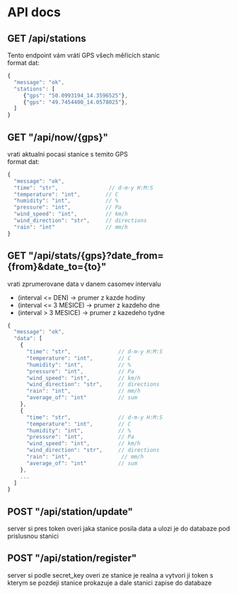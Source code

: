 # API docs

## GET /api/stations
Tento endpoint vám vrátí GPS všech měřících stanic <br>
format dat:
```javascript
{
  "message": "ok",
  "stations": [
     {"gps": "50.0993194_14.3596525"},
     {"gps": "49.7454400_14.0578025"},
  ]
}
```

## GET "/api/now/{gps}"
vrati aktualni pocasi stanice s temito GPS <br/> 
format dat:
```javascript
{
  "message": "ok",
  "time": "str",                // d-m-y H:M:S
  "temperature": "int",        // C
  "humidity": "int",           // %
  "pressure": "int",           // Pa
  "wind_speed": "int",         // km/h
  "wind_direction": "str",     // directions
  "rain": "int"                // mm/h 
}
```

## GET "/api/stats/{gps}?date_from={from}&date_to={to}"
vrati zprumerovane data v danem casomev intervalu <br/>
- (interval <= DEN) -> prumer z kazde hodiny 
- (interval <= 3 MESICE) -> prumer z kazdeho dne
- (interval > 3 MESICE) -> prumer z kazedeho tydne

```javascript
{
  "message": "ok", 
  "data": [
    {
      "time": "str",               // d-m-y H:M:S
      "temperature": "int",        // C
      "humidity": "int",           // %
      "pressure": "int",           // Pa
      "wind_speed": "int",         // km/h
      "wind_direction": "str",     // directions
      "rain": "int",               // mm/h
      "average_of": "int"          // sum  
    },
    {
      "time": "str",               // d-m-y H:M:S
      "temperature": "int",        // C
      "humidity": "int",           // %
      "pressure": "int",           // Pa
      "wind_speed": "int",         // km/h
      "wind_direction": "str",     // directions
      "rain": "int",                // mm/h 
      "average_of": "int"          // sum  
    },
    ...
  ]
}
```

## POST "/api/station/update"
server si pres token overi jaka stanice posila data a ulozi je do databaze pod prislusnou stanici

## POST "/api/station/register"
server si podle secret_key overi ze stanice je realna a vytvori ji token s kterym se pozdeji stanice prokazuje a dale stanici zapise do databaze
